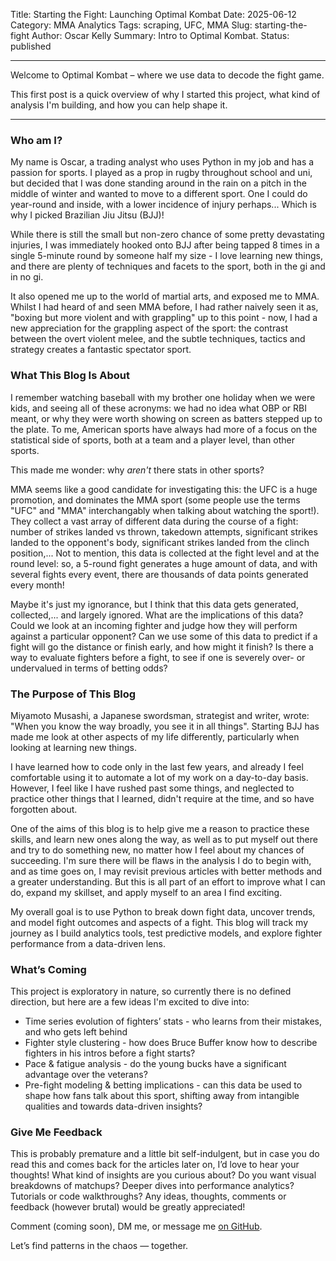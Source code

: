 Title: Starting the Fight: Launching Optimal Kombat
Date: 2025-06-12
Category: MMA Analytics
Tags: scraping, UFC, MMA
Slug: starting-the-fight
Author: Oscar Kelly
Summary: Intro to Optimal Kombat.
Status: published

---
Welcome to Optimal Kombat – where we use data to decode the fight game.

This first post is a quick overview of why I started this project, what kind of analysis I'm building, and how you can help shape it.

---

### Who am I?
My name is Oscar, a trading analyst who uses Python in my job and has a passion for sports. I played as a prop in rugby throughout school and uni, but decided that I was done standing around in the rain on a pitch in the middle of winter and wanted to move to a different sport. One I could do year-round and inside, with a lower incidence of injury perhaps... Which is why I picked Brazilian Jiu Jitsu (BJJ)!

While there is still the small but non-zero chance of some pretty devastating injuries, I was immediately hooked onto BJJ after being tapped 8 times in a single 5-minute round by someone half my size - I love learning new things, and there are plenty of techniques and facets to the sport, both in the gi and in no gi.

It also opened me up to the world of martial arts, and exposed me to MMA. Whilst I had heard of and seen MMA before, I had rather naively seen it as, "boxing but more violent and with grappling" up to this point - now, I had a new appreciation for the grappling aspect of the sport: the contrast between the overt violent melee, and the subtle techniques, tactics and strategy creates a fantastic spectator sport.

### What This Blog Is About
I remember watching baseball with my brother one holiday when we were kids, and seeing all of these acronyms: we had no idea what OBP or RBI meant, or why they were worth showing on screen as batters stepped up to the plate. To me, American sports have always had more of a focus on the statistical side of sports, both at a team and a player level, than other sports.

This made me wonder: why *aren't* there stats in other sports?

MMA seems like a good candidate for investigating this: the UFC is a huge promotion, and dominates the MMA sport (some people use the terms "UFC" and "MMA" interchangably when talking about watching the sport!). They collect a vast array of different data during the course of a fight: number of strikes landed vs thrown, takedown attempts, significant strikes landed to the opponent's body, significant strikes landed from the clinch position,... Not to mention, this data is collected at the fight level and at the round level: so, a 5-round fight generates a huge amount of data, and with several fights every event, there are thousands of data points generated every month!

Maybe it's just my ignorance, but I think that this data gets generated, collected,... and largely ignored. What are the implications of this data? Could we look at an incoming fighter and judge how they will perform against a particular opponent? Can we use some of this data to predict if a fight will go the distance or finish early, and how might it finish? Is there a way to evaluate fighters before a fight, to see if one is severely over- or undervalued in terms of betting odds?

### The Purpose of This Blog
Miyamoto Musashi, a Japanese swordsman, strategist and writer, wrote: "When you know the way broadly, you see it in all things". Starting BJJ has made me look at other aspects of my life differently, particularly when looking at learning new things.

I have learned how to code only in the last few years, and already I feel comfortable using it to automate a lot of my work on a day-to-day basis. However, I feel like I have rushed past some things, and neglected to practice other things that I learned, didn't require at the time, and so have forgotten about.

One of the aims of this blog is to help give me a reason to practice these skills, and learn new ones along the way, as well as to put myself out there and try to do something new, no matter how I feel about my chances of succeeding. I'm sure there will be flaws in the analysis I do to begin with, and as time goes on, I may revisit previous articles with better methods and a greater understanding. But this is all part of an effort to improve what I can do, expand my skillset, and apply myself to an area I find exciting.

My overall goal is to use Python to break down fight data, uncover trends, and model fight outcomes and aspects of a fight. This blog will track my journey as I build analytics tools, test predictive models, and explore fighter performance from a data-driven lens.

### What’s Coming
This project is exploratory in nature, so currently there is no defined direction, but here are a few ideas I'm excited to dive into:

- Time series evolution of fighters’ stats - who learns from their mistakes, and who gets left behind
- Fighter style clustering - how does Bruce Buffer know how to describe fighters in his intros before a fight starts?
- Pace & fatigue analysis - do the young bucks have a significant advantage over the veterans?
- Pre-fight modeling & betting implications - can this data be used to shape how fans talk about this sport, shifting away from intangible qualities and towards data-driven insights?

### Give Me Feedback
This is probably premature and a little bit self-indulgent, but in case you do read this and comes back for the articles later on, I’d love to hear your thoughts! What kind of insights are you curious about? Do you want visual breakdowns of matchups? Deeper dives into performance analytics? Tutorials or code walkthroughs? Any ideas, thoughts, comments or feedback (however brutal) would be greatly appreciated!

Comment (coming soon), DM me, or message me [on GitHub](https://github.com/optimal-kombat).

Let’s find patterns in the chaos — together.